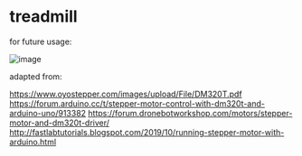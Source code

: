 # treadmill

for future usage:

![image](https://user-images.githubusercontent.com/79079324/215001612-94cccda4-66dc-44cd-9a53-c90fd6db4c48.png)



adapted from: 

https://www.oyostepper.com/images/upload/File/DM320T.pdf
https://forum.arduino.cc/t/stepper-motor-control-with-dm320t-and-arduino-uno/913382
https://forum.dronebotworkshop.com/motors/stepper-motor-and-dm320t-driver/
http://fastlabtutorials.blogspot.com/2019/10/running-stepper-motor-with-arduino.html
